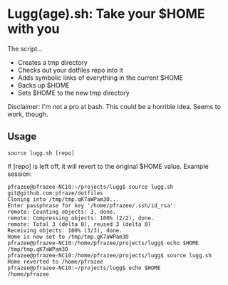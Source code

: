 Lugg(age).sh: Take your $HOME with you
======================================

The script...

 - Creates a tmp directory
 - Checks out your dotfiles repo into it
 - Adds symbolic links of everything in the current $HOME
 - Backs up $HOME
 - Sets $HOME to the new tmp directory

Disclaimer: I'm not a pro at bash. This could be a horrible idea. Seems to work, though.

## Usage

`source lugg.sh [repo]`

If [repo] is left off, it will revert to the original $HOME value. Example session:

```
pfrazee@pfrazee-NC10:~/projects/lugg$ source lugg.sh git@github.com:pfraze/dotfiles
Cloning into /tmp/tmp.qK7aWPam3O...
Enter passphrase for key '/home/pfrazee/.ssh/id_rsa': 
remote: Counting objects: 3, done.
remote: Compressing objects: 100% (2/2), done.
remote: Total 3 (delta 0), reused 3 (delta 0)
Receiving objects: 100% (3/3), done.
Home is now set to /tmp/tmp.qK7aWPam3O
pfrazee@pfrazee-NC10:/home/pfrazee/projects/lugg$ echo $HOME
/tmp/tmp.qK7aWPam3O
pfrazee@pfrazee-NC10:/home/pfrazee/projects/lugg$ source lugg.sh
Home reverted to /home/pfrazee
pfrazee@pfrazee-NC10:~/projects/lugg$ echo $HOME
/home/pfrazee
```
